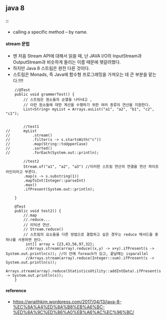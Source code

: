 ## java 8

#### ::
- calling a specific method – by name. 


#### stream 문법
- 맨 처음 Stream API에 대해서 읽을 때, 난 JAVA I/O의 InputStream과 OutputStream과 비슷하게 들리는 이름 때문에 헷갈려했다. 
-	하지만 Java 8 스트림은 완전 다른 것이다. 
-	스트림은 Monads, 즉 Java에 함수형 프로그래밍을 가져오는 데 큰 부분을 맡는다.!!!!

```
	//@Test
	public void grammerTest() {
		// 스트림은 원소들의 순열을 나타내고 , 
		// 이런 원소들에 대한 계산을 수행하기 위한 여러 종류의 연산을 지원한다. 
		List<String> myList = Arrays.asList("a1", "a2", "b1", "c2", "c1");
		
		
		//test1
//		myList
//		    .stream()
//		    .filter(s -> s.startsWith("c"))
//		    .map(String::toUpperCase)
//		    .sorted()
//		    .forEach(System.out::println);
		
		//test2
		Stream.of("a1", "a2", "a3") //이러한 스트림 연산의 연결을 연산 파이프라인이라고 부른다.
	    .map(s -> s.substring(1))
	    .mapToInt(Integer::parseInt)
	    .max()
	    .ifPresent(System.out::println);
		
	}
	
	@Test
	public void test2() {
		//.map
		//.reduce...
		// 리덕션 연산.
		// Stream.reduce()
		// 스트림의 요소들을 다른 방법으로 결합하고 싶은 경우는 reduce 메서드들 중 하나를 사용하면 된다.
		 int[] array = {23,43,56,97,32};
	   	 //Arrays.stream(array).reduce((x,y) -> x+y).ifPresent(s -> System.out.println(s)); //이 안에 foreach가 있고, 끝날때는 isparallel 
	   	 //Arrays.stream(array).reduce(Integer::sum).ifPresent(s -> System.out.println(s));
	   	 Arrays.stream(array).reduce(StatisticsUtility::addIntData).ifPresent(s -> System.out.println(s));
	}

```


#### reference 
- https://wraithkim.wordpress.com/2017/04/13/java-8-%EC%8A%A4%ED%8A%B8%EB%A6%BC-%ED%8A%9C%ED%86%A0%EB%A6%AC%EC%96%BC/
